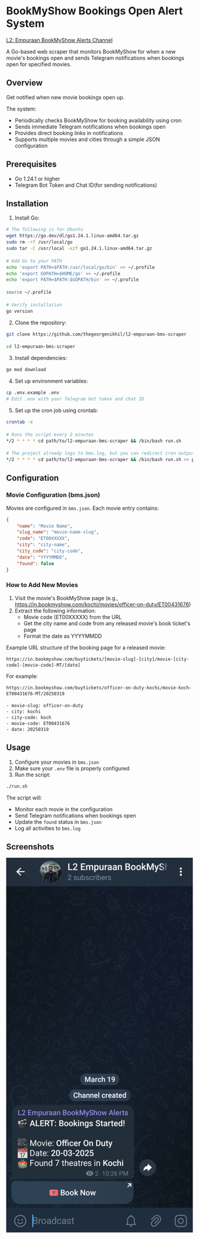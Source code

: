 # BookMyShow Bookings Open Alert System

[L2: Empuraan BookMyShow Alerts Channel](https://t.me/l2e_bms_alerts)

A Go-based web scraper that monitors BookMyShow for when a new movie's bookings open and sends Telegram notifications when bookings open for specified movies.

## Overview

Get notified when new movie bookings open up.

The system:
- Periodically checks BookMyShow for booking availability using cron
- Sends immediate Telegram notifications when bookings open
- Provides direct booking links in notifications
- Supports multiple movies and cities through a simple JSON configuration

## Prerequisites

- Go 1.24.1 or higher
- Telegram Bot Token and Chat ID(for sending notifications)

## Installation

1. Install Go:
```bash
# The following is for Ubuntu
wget https://go.dev/dl/go1.24.1.linux-amd64.tar.gz
sudo rm -rf /usr/local/go
sudo tar -C /usr/local -xzf go1.24.1.linux-amd64.tar.gz

# Add Go to your PATH
echo 'export PATH=$PATH:/usr/local/go/bin' >> ~/.profile
echo 'export GOPATH=$HOME/go' >> ~/.profile
echo 'export PATH=$PATH:$GOPATH/bin' >> ~/.profile

source ~/.profile

# Verify installation
go version
```

2. Clone the repository:
```bash
git clone https://github.com/thegeorgenikhil/l2-empuraan-bms-scraper

cd l2-empuraan-bms-scraper
```

3. Install dependencies:
```bash
go mod download
```

4. Set up environment variables:
```bash
cp .env.example .env
# Edit .env with your Telegram bot token and chat ID
```

5. Set up the cron job using crontab:
```bash
crontab -e

# Runs the script every 2 minutes
*/2 * * * * cd path/to/l2-empuraan-bms-scraper && /bin/bash run.sh

# The project already logs to bms.log, but you can redirect cron output here as well to debug any cron-related issues using this command:
*/2 * * * * cd path/to/l2-empuraan-bms-scraper && /bin/bash run.sh >> path/to/l2-empuraan-bms-scraper/bms.log 2>&1
```

## Configuration

### Movie Configuration (bms.json)
Movies are configured in `bms.json`. Each movie entry contains:
```json
{
    "name": "Movie Name",
    "slug_name": "movie-name-slug",
    "code": "ET00XXXXX",
    "city": "city-name",
    "city_code": "city-code",
    "date": "YYYYMMDD",
    "found": false
}
```

### How to Add New Movies

1. Visit the movie's BookMyShow page (e.g., https://in.bookmyshow.com/kochi/movies/officer-on-duty/ET00431676)
2. Extract the following information:
   - Movie code (ET00XXXXX) from the URL
   - Get the city name and code from any released movie's book ticket's page
   - Format the date as YYYYMMDD

Example URL structure of the booking page for a released movie:
```
https://in.bookmyshow.com/buytickets/[movie-slug]-[city]/movie-[city-code]-[movie-code]-MT/[date]
```

For example:
```
https://in.bookmyshow.com/buytickets/officer-on-duty-kochi/movie-koch-ET00431676-MT/20250319

- movie-slug: officer-on-duty
- city: kochi
- city-code: koch
- movie-code: ET00431676
- date: 20250319
```

## Usage

1. Configure your movies in `bms.json`
2. Make sure your `.env` file is properly configured
3. Run the script:
```bash
./run.sh
```

The script will:
- Monitor each movie in the configuration
- Send Telegram notifications when bookings open
- Update the `found` status in `bms.json`
- Log all activities to `bms.log`

## Screenshots

![Screenshot of an alert for movie - Officer On Duty](screenshot.jpg)